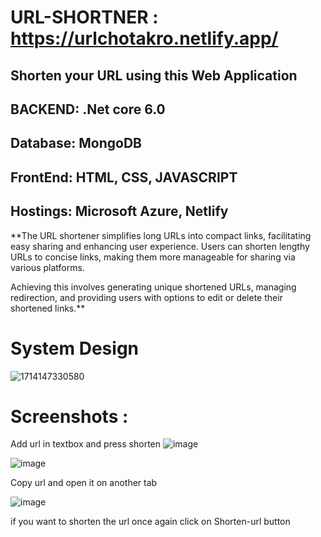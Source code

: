 # URL-SHORTNER : https://urlchotakro.netlify.app/

## Shorten your URL using this Web Application
## BACKEND: .Net core 6.0 
## Database: MongoDB
## FrontEnd: HTML, CSS, JAVASCRIPT
## Hostings: Microsoft Azure, Netlify

**The URL shortener simplifies long URLs into compact links, facilitating easy sharing and enhancing user experience. Users can shorten lengthy URLs to concise links, making them more manageable for sharing via various platforms. 

 Achieving this involves generating unique shortened URLs, managing redirection, and providing users with options to edit or delete their shortened links.**

# System Design

![1714147330580](https://github.com/Arbaxali/Url-Shortener/assets/30619186/5edbf640-d9e6-4bee-b919-8222e618aea9)

# Screenshots :

Add url in textbox and press shorten
![image](https://github.com/Arbaxali/Url-Shortener/assets/30619186/d7db7929-a9ef-496e-8980-9e84b7872c8e)

![image](https://github.com/Arbaxali/Url-Shortener/assets/30619186/0e4c00da-5bda-4aa9-a69c-731bd5a23b40)



Copy url and open it on another tab 

![image](https://github.com/Arbaxali/Url-Shortener/assets/30619186/193a7b65-0951-4dac-969b-a612b5458a99)

if you want to shorten the url once again click on Shorten-url button


